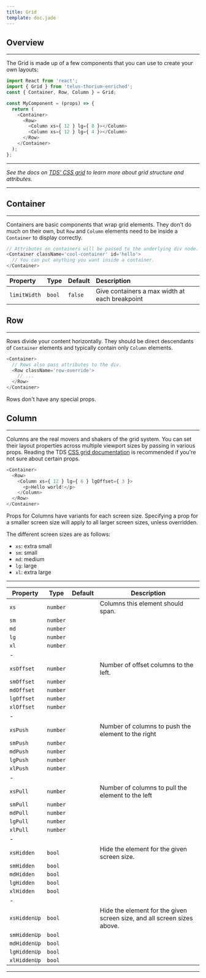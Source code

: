 ```yaml
---
title: Grid
template: doc.jade
---
```


## Overview

---

The Grid is made up of a few components that you can use to create your own layouts:

```js
import React from 'react';
import { Grid } from 'telus-thorium-enriched';
const { Container, Row, Column } = Grid;

const MyComponent = (props) => {
  return (
    <Container>
      <Row>
        <Column xs={ 12 } lg={ 8 }></Column>
        <Column xs={ 12 } lg={ 4 }></Column>
      </Row>
    </Container>
  );
};

```

---

_See the docs on [TDS' CSS grid](/3-Foundational-Elements/4-grid.html) to learn more
about grid structure and attributes._

---

## Container

---

Containers are basic components that wrap grid elements. They don't do much on
their own, but `Row` and `Column` elements need to be inside a `Container`
to display correctly.

```js
// Attributes on containers will be passed to the underlying div node.
<Container className='cool-container' id='hello'>
  // You can put anything you want inside a container.
</Container>
```

| Property | Type | Default | Description |
|:---|:---|:---|:---|
| `limitWidth` | `bool` | `false` | Give containers a max width at each breakpoint |

## Row

---

Rows divide your content horizontally. They should be direct descendants of
`Container` elements and typically contain only `Column` elements.

```js
<Container>
  // Rows also pass attributes to the div.
  <Row className='row-override'>
    // ...
  </Row>
</Container>
```

Rows don't have any special props.

## Column

---

Columns are the real movers and shakers of the grid system. You can set their
layout properties across multiple viewport sizes by passing in various props.
Reading the TDS [CSS grid documentation](/3-Foundations/3-grid.html) is
recommended if you're not sure about certain props.

```js
<Container>
  <Row>
    <Column xs={ 12 } lg={ 6 } lgOffset={ 3 }>
      <p>Hello world!</p>
    </Column>
  </Row>
</Container>
```

Props for Columns have variants for each screen size. Specifying a prop for a
smaller screen size will apply to all larger screen sizes, unless overridden.

The different screen sizes are as follows:

- `xs`: extra small
- `sm`: small
- `md`: medium
- `lg`: large
- `xl`: extra large

---

| Property     | Type     | Default     | Description                             |
|--------------|----------|-------------|-----------------------------------------|
| `xs`         | `number` |             | Columns this element should span. |
| `sm`         | `number` |             |
| `md`         | `number` |             |
| `lg`         | `number` |             |
| `xl`         | `number` |             |
| -            |
| `xsOffset`   | `number` |             | Number of offset columns to the left. |
| `smOffset`   | `number` |             |
| `mdOffset`   | `number` |             |
| `lgOffset`   | `number` |             |
| `xlOffset`   | `number` |             |
| -            |
| `xsPush`     | `number` |             | Number of columns to push the element to the right |
| `smPush`     | `number` |             |
| `mdPush`     | `number` |             |
| `lgPush`     | `number` |             |
| `xlPush`     | `number` |             |
| -            |
| `xsPull`     | `number` |             | Number of columns to pull the element to the left |
| `smPull`     | `number` |             |
| `mdPull`     | `number` |             |
| `lgPull`     | `number` |             |
| `xlPull`     | `number` |             |
| -            |
| `xsHidden`   | `bool`   |             | Hide the element for the given screen size. |
| `smHidden`   | `bool`   |             |
| `mdHidden`   | `bool`   |             |
| `lgHidden`   | `bool`   |             |
| `xlHidden`   | `bool`   |             |
| -            |
| `xsHiddenUp` | `bool`   |             | Hide the element for the given screen size, and all screen sizes above. |
| `smHiddenUp` | `bool`   |             |
| `mdHiddenUp` | `bool`   |             |
| `lgHiddenUp` | `bool`   |             |
| `xlHiddenUp` | `bool`   |             |


---
